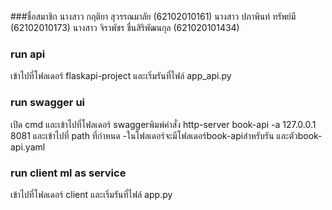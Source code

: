 ###ชื่อสมาชิก 
นางสาว กฤติยา สุวรรณมาลัย (62102010161)
นางสาว ปภาพินท์ ทรัพย์มี (62102010173)
นางสาว จิราพัชร ชื่นสิริพัฒนกุล (621020101434)

### run api 
เข้าไปที่โฟลเดอร์ flaskapi-project และเริ่มรันที่ไฟล์ app_api.py

### run swagger ui
เปิด cmd และเข้าไปที่โฟลเดอร์ swaggerพิมพ์คำสั่ง http-server book-api -a 127.0.0.1 8081
และเข้าไปที่ path ที่กำหนด
-ในโฟลเดอร์จะมีโฟลเดอร์book-apiสำหรับรัน และตัวbook-api.yaml

### run client ml as service
เข้าไปที่โฟลเดอร์ client และเริ่มรันที่ไฟล์ app.py
